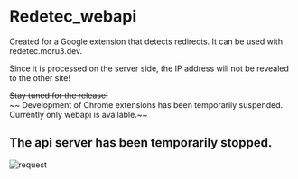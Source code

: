 # Redetec_webapi

Created for a Google extension that detects redirects.
It can be used with redetec.moru3.dev.

Since it is processed on the server side, the IP address will not be revealed to the other site!

~~Stay tuned for the release!~~<br>
~~ Development of Chrome extensions has been temporarily suspended. Currently only webapi is available.~~
## The api server has been temporarily stopped.

![request](https://cdn.discordapp.com/attachments/783681004513918999/785725865970892840/unknown.png)

